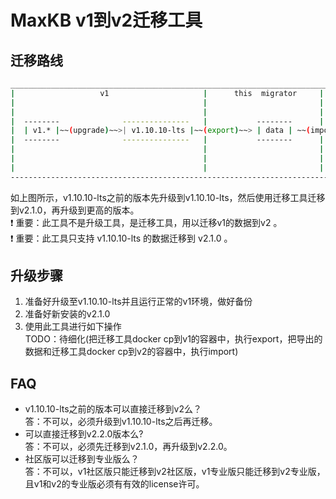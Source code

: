 # MaxKB v1到v2迁移工具

## 迁移路线
```sh
____________________________________________________________________________________________________________________
|                   v1                     |      this  migrator     |                      v2                     |
|                                          |                         |                                             |
|                                          |                         |                                             |
|  --------              ---------------   |           --------      |         ---------               ----------  |
|  | v1.* |~~(upgrade)~~>| v1.10.10-lts |~~(export)~~> | data | ~~(import)~~>| v2.1.0 |~~(upgrade)~~>| >v2.1.0 |   |  
|  --------              ---------------   |           --------      |         ---------               ----------  |
|                                          |                         |                                             |
|                                          |                         |                                             |
|                                          |                         |                                             |
--------------------------------------------------------------------------------------------------------------------
```
如上图所示，v1.10.10-lts之前的版本先升级到v1.10.10-lts，然后使用迁移工具迁移到v2.1.0，再升级到更高的版本。  
❗ 重要：此工具不是升级工具，是迁移工具，用以迁移v1的数据到v2 。  
❗ 重要：此工具只支持 v1.10.10-lts 的数据迁移到 v2.1.0 。

## 升级步骤
1. 准备好升级至v1.10.10-lts并且运行正常的v1环境，做好备份
2. 准备好新安装的v2.1.0
3. 使用此工具进行如下操作  
TODO：待细化(把迁移工具docker cp到v1的容器中，执行export，把导出的数据和迁移工具docker cp到v2的容器中，执行import)

## FAQ
- v1.10.10-lts之前的版本可以直接迁移到v2么？  
答：不可以，必须升级到v1.10.10-lts之后再迁移。
- 可以直接迁移到v2.2.0版本么?  
答：不可以，必须先迁移到v2.1.0，再升级到v2.2.0。
- 社区版可以迁移到专业版么？  
答：不可以，v1社区版只能迁移到v2社区版，v1专业版只能迁移到v2专业版，且v1和v2的专业版必须有有效的license许可。
